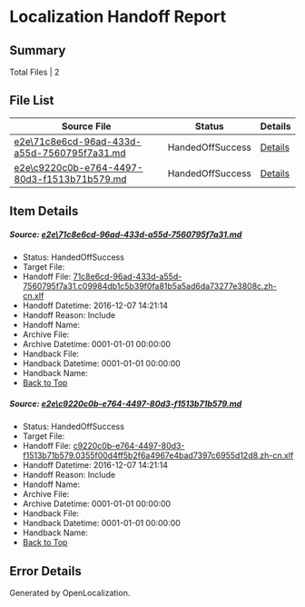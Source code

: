# <a name='report-top'></a> Localization Handoff Report

## Summary
 Total Files | 2

## File List
 Source File | Status | Details 
 ----------- | ------ | ------- 
 [e2e\71c8e6cd-96ad-433d-a55d-7560795f7a31.md](https://github.com/OpenLocalizationTestOrg/ol-test0/blob/87638eb05bd902766dafe9d7cf648a87888b380d/e2e/71c8e6cd-96ad-433d-a55d-7560795f7a31.md) | HandedOffSuccess | [Details](#be1a313cbeac63a9185c5ec21a189b7d777b01691)
 [e2e\c9220c0b-e764-4497-80d3-f1513b71b579.md](https://github.com/OpenLocalizationTestOrg/ol-test0/blob/87638eb05bd902766dafe9d7cf648a87888b380d/e2e/c9220c0b-e764-4497-80d3-f1513b71b579.md) | HandedOffSuccess | [Details](#b38af3ece826591ae0d5a77dfa5d0a7791701ead2)

## Item Details
##### <a name='be1a313cbeac63a9185c5ec21a189b7d777b01691'></a> Source: [e2e\71c8e6cd-96ad-433d-a55d-7560795f7a31.md](https://github.com/OpenLocalizationTestOrg/ol-test0/blob/87638eb05bd902766dafe9d7cf648a87888b380d/e2e/71c8e6cd-96ad-433d-a55d-7560795f7a31.md)
* Status: HandedOffSuccess
* Target File: 
* Handoff File: [71c8e6cd-96ad-433d-a55d-7560795f7a31.c09984db1c5b39f0fa81b5a5ad6da73277e3808c.zh-cn.xlf](https://github.com/OpenLocalizationTestOrg/ol-test0-handoff/blob/f073faa7b9c5b55f461736e93d66f8e75e689847/ol-handoff/OpenLocalizationTestOrg/ol-test0-zhcn/qimu/ht/71c8e6cd-96ad-433d-a55d-7560795f7a31.c09984db1c5b39f0fa81b5a5ad6da73277e3808c.zh-cn.xlf)
* Handoff Datetime: 2016-12-07 14:21:14
* Handoff Reason: Include
* Handoff Name: 
* Archive File: 
* Archive Datetime: 0001-01-01 00:00:00
* Handback File: 
* Handback Datetime: 0001-01-01 00:00:00
* Handback Name: 
* [Back to Top](#report-top)

##### <a name='b38af3ece826591ae0d5a77dfa5d0a7791701ead2'></a> Source: [e2e\c9220c0b-e764-4497-80d3-f1513b71b579.md](https://github.com/OpenLocalizationTestOrg/ol-test0/blob/87638eb05bd902766dafe9d7cf648a87888b380d/e2e/c9220c0b-e764-4497-80d3-f1513b71b579.md)
* Status: HandedOffSuccess
* Target File: 
* Handoff File: [c9220c0b-e764-4497-80d3-f1513b71b579.0355f00d4ff5b2f6a4967e4bad7397c6955d12d8.zh-cn.xlf](https://github.com/OpenLocalizationTestOrg/ol-test0-handoff/blob/f073faa7b9c5b55f461736e93d66f8e75e689847/ol-handoff/OpenLocalizationTestOrg/ol-test0-zhcn/qimu/ht/c9220c0b-e764-4497-80d3-f1513b71b579.0355f00d4ff5b2f6a4967e4bad7397c6955d12d8.zh-cn.xlf)
* Handoff Datetime: 2016-12-07 14:21:14
* Handoff Reason: Include
* Handoff Name: 
* Archive File: 
* Archive Datetime: 0001-01-01 00:00:00
* Handback File: 
* Handback Datetime: 0001-01-01 00:00:00
* Handback Name: 
* [Back to Top](#report-top)


## Error Details

Generated by OpenLocalization.
